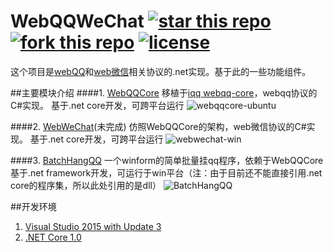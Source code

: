 # WebQQWeChat [![star this repo](http://github-svg-buttons.herokuapp.com/star.svg?user=huoshan12345&repo=WebQQWeChat&style=flat&background=1081C1)](https://github.com/huoshan12345/WebQQWeChat) [![fork this repo](http://github-svg-buttons.herokuapp.com/fork.svg?user=huoshan12345&repo=WebQQWeChat&style=flat&background=1081C1)](https://github.com/huoshan12345/WebQQWeChat/fork) [![license](https://img.shields.io/github/license/mashape/apistatus.svg?maxAge=2592000)](https://github.com/huoshan12345/WebQQWeChat/blob/master/LICENSE.TXT)

这个项目是[webQQ](http://web2.qq.com/)和[web微信](https://web.wechat.com/)相关协议的.net实现。基于此的一些功能组件。

##主要模块介绍
####1. [WebQQCore](https://github.com/huoshan12345/WebQQWeChat/tree/master/src/WebQQCore)
移植于[iqq webqq-core](https://github.com/im-qq/webqq-core.git)，webqq协议的C#实现。
基于.net core开发，可跨平台运行
![webqqcore-ubuntu](https://raw.githubusercontent.com/huoshan12345/iQQ.Net/master/pic/webqqcore-ubuntu.png)

####2. [WebWeChat](https://github.com/huoshan12345/WebQQWeChat/tree/master/src/WebWeChat)(未完成)
仿照WebQQCore的架构，web微信协议的C#实现。
基于.net core开发，可跨平台运行
![webwechat-win](https://raw.githubusercontent.com/huoshan12345/iQQ.Net/master/pic/webwechat-win.png)

####3. [BatchHangQQ](https://github.com/huoshan12345/WebQQWeChat/tree/master/src/BatchHangQQ)
一个winform的简单批量挂qq程序，依赖于WebQQCore  
基于.net framework开发，可运行于win平台（注：由于目前还不能直接引用.net core的程序集，所以此处引用的是dll）
![BatchHangQQ](https://raw.githubusercontent.com/huoshan12345/iQQ.Net/master/pic/BatchHangQQ.png)

##开发环境
1. [Visual Studio 2015 with Update 3](https://www.visualstudio.com/zh-hans/downloads/)  
2. [.NET Core 1.0](https://www.microsoft.com/net/download)
